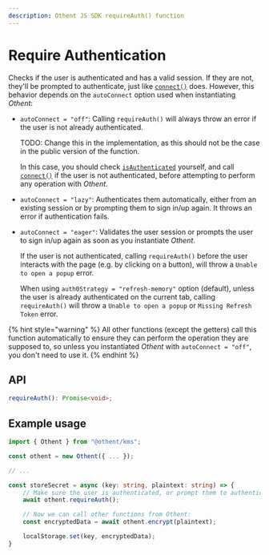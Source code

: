 ```yaml
---
description: Othent JS SDK requireAuth() function
---
```


# Require Authentication

Checks if the user is authenticated and has a valid session. If they are not, they'll be prompted to authenticate, just
like [`connect()`](connect.md) does. However, this behavior depends on the `autoConnect` option used when instantiating
_Othent_:

- `autoConnect = "off"`: Calling `requireAuth()` will always throw an error if the user is not already authenticated.

  TODO: Change this in the implementation, as this should not be the case in the public version of the function.

  In this case, you should check [`isAuthenticated`](is-authenticated.md) yourself, and call [`connect()`](connect.md)
  if the user is not authenticated, before attempting to perform any operation with _Othent_.

- `autoConnect = "lazy"`: Authenticates them automatically, either from an existing session or by prompting them
  to sign in/up again. It throws an error if authentication fails.

- `autoConnect = "eager"`: Validates the user session or prompts the user to sign in/up again as soon as you instantiate
  _Othent_. 

  If the user is not authenticated, calling `requireAuth()` before the user interacts with the page (e.g. by clicking on
  a button), will throw a `Unable to open a popup` error.

  When using `auth0Strategy = "refresh-memory"` option (default), unless the user is already authenticated on the
  current tab, calling `requireAuth()` will throw a `Unable to open a popup` or `Missing Refresh Token` error.

{% hint style="warning" %}
All other functions (except the getters) call this function automatically to ensure they can perform the operation they
are supposed to, so unless you instantiated _Othent_ with `autoConnect = "off"`, you don't need to use it.
{% endhint %}

## API

```ts
requireAuth(): Promise<void>;
```

## Example usage

```ts
import { Othent } from "@othent/kms";

const othent = new Othent({ ... });

// ...

const storeSecret = async (key: string, plaintext: string) => {
    // Make sure the user is authenticated, or prompt them to authenticate:
    await othent.requireAuth();

    // Now we can call other functions from Othent:
    const encryptedData = await othent.encrypt(plaintext);

    localStorage.set(key, encryptedData);
}
```
